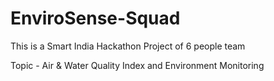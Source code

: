 # EnviroSense-Squad
This is a Smart India Hackathon Project of 6 people team


Topic - Air & Water Quality Index and Environment Monitoring
